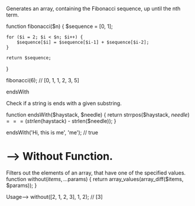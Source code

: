 Generates an array, containing the Fibonacci sequence, up until the nth term.

function fibonacci($n)
{
    $sequence = [0, 1];

    for ($i = 2; $i < $n; $i++) {
        $sequence[$i] = $sequence[$i-1] + $sequence[$i-2];
    }

    return $sequence;
}

fibonacci(6); // [0, 1, 1, 2, 3, 5]

endsWith

Check if a string is ends with a given substring.

function endsWith($haystack, $needle)
{
    return strrpos($haystack, $needle) === (strlen($haystack) - strlen($needle));
}

endsWith('Hi, this is me', 'me'); // true

# --> Without Function.
 
 Filters out the elements of an array, that have one of the specified values.
function without($items, ...$params)
{
    return array_values(array_diff($items, $params));
}

Usage-->
without([2, 1, 2, 3], 1, 2); // [3]
